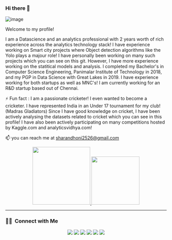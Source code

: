 ### Hi there 👋

![image](https://user-images.githubusercontent.com/20862520/156118623-c31dd1cc-0c78-4236-b429-1e78e0480965.png)


Welcome to my profile! 

I am a Datascience and an analytics professional with 2 years worth of rich experience across the analytics technology stack! I have experience working on Smart city projects where Object detection algorithms like the Yolo plays a majour role! I have personally been working on many such projects which you can see on this git. However, I have more experience working on the statitical models and analysis. I completed my Bachelor's in Computer Science Engineering, Panimalar Institute of Technology in 2018, and my PGP in Data Science with Great Lakes in 2019. I have experience working for both startups as well as MNC's! I am currently working 
for an R&D startup based out of Chennai.


⚡ Fun fact : I am a passionate cricketer! I even wanted to become a cricketer. I have represented India in an Under 17 tournament for my club! (Madras Gladiators) Since I have good knowledge on cricket, I have been actively analysing the datasets related to cricket which you can see in this profile! I have also been actively participating on many competitions hosted by Kaggle.com and analyticsvidhya.com! 

📫 you can reach me at sharandhoni2526@gmail.com

<!--
**SharanKalyan/SharanKalyan** is a ✨ _special_ ✨ repository because its `README.md` (this file) appears on your GitHub profile.

Here are some ideas to get you started:

- 🔭 I’m currently working on ...
- 🌱 I’m currently learning ...
- 👯 I’m looking to collaborate on ...
- 🤔 I’m looking for help with ...
- 💬 Ask me about ...
- 📫 How to reach me: sharandhoni2526@gmail.com 
- 😄 Pronouns: ...
- ⚡ Fun fact: ...
-->


<p align="center">
<a href="https://github.com/AVS1508">
  
  <img height="180em" src="https://github-readme-stats-eight-theta.vercel.app/api?username=SharanKalyan&show_icons=true&theme=algolia&include_all_commits=true&count_private=true"/>
  <img height="150em" src="https://github-readme-stats-eight-theta.vercel.app/api/top-langs/?username=SharanKalyan&layout=compact&langs_count=8&theme=algolia"/>

</a>
</p>
<hr />


### 🤝🏻 &nbsp;Connect with Me

<p align="center">
<a href="https://www.linkedin.com/in/sharan-s-k9ab3ab151/"><img src="https://img.shields.io/badge/-Sharan-Kalyan-0077B5?style=flat&logo=Linkedin&logoColor=white"/></a>
<a href="mailto:avsingh@umass.edu"><img src="https://img.shields.io/badge/-avsingh@umass.edu-D14836?style=flat&logo=Gmail&logoColor=white"/></a>
<a href="https://instagram.com/adityavs_"><img src="https://img.shields.io/badge/-@adityavs__-E4405F?style=flat&logo=Instagram&logoColor=white"/></a>
<a href="https://facebook.com/AVS1508"><img src="https://img.shields.io/badge/-@AVS1508-1877F2?style=flat&logo=Facebook&logoColor=white"/></a>
<a href="https://www.pinterest.ca/AVS1508"><img src="https://img.shields.io/badge/-@AVS1508-BD081C?style=flat&logo=Pinterest&logoColor=white"/></a>
<a href="https://www.behance.net/AVS1508"><img src="https://img.shields.io/badge/-@AVS1508-1769FF?style=flat&logo=Behance&logoColor=white"/></a>
</p>
